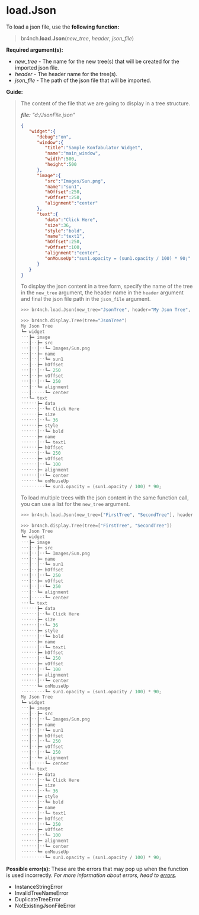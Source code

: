 # load.Json

To load a json file, use the **following function:**

> br4nch.**load**.**Json**(*new_tree*, *header*, *json_file*)

**Required argument(s):**

- *new_tree* - The name for the new tree(s) that will be created for the imported json file.
- *header* - The header name for the tree(s).
- *json_file* - The path of the json file that will be imported.

**Guide:**

> The content of the file that we are going to display in a tree structure.
>
> ***file:** "d:/JsonFile.json"*
>
> ```json
> {
>    "widget":{
>       "debug":"on",
>       "window":{
>          "title":"Sample Konfabulator Widget",
>          "name":"main_window",
>          "width":500,
>          "height":500
>       },
>       "image":{
>          "src":"Images/Sun.png",
>          "name":"sun1",
>          "hOffset":250,
>          "vOffset":250,
>          "alignment":"center"
>       },
>       "text":{
>          "data":"Click Here",
>          "size":36,
>          "style":"bold",
>          "name":"text1",
>          "hOffset":250,
>          "vOffset":100,
>          "alignment":"center",
>          "onMouseUp":"sun1.opacity = (sun1.opacity / 100) * 90;"
>       }
>    }
> }
> ```
>
> To display the json content in a tree form, specify the name of the tree in the `new_tree` argument, the header name in the `header` argument and final the json file path in the `json_file` argument.
>
> ```python
> >>> br4nch.load.Json(new_tree="JsonTree", header="My Json Tree", json_file="d:/JsonFile.json")
> 
> >>> br4nch.display.Tree(tree="JsonTree")
> My Json Tree
> ┗━ widget
> ˑˑˑ┣━ image
> ˑˑˑ┃ˑˑ┣━ src
> ˑˑˑ┃ˑˑ┃ˑˑ┗━ Images/Sun.png
> ˑˑˑ┃ˑˑ┣━ name
> ˑˑˑ┃ˑˑ┃ˑˑ┗━ sun1
> ˑˑˑ┃ˑˑ┣━ hOffset
> ˑˑˑ┃ˑˑ┃ˑˑ┗━ 250
> ˑˑˑ┃ˑˑ┣━ vOffset
> ˑˑˑ┃ˑˑ┃ˑˑ┗━ 250
> ˑˑˑ┃ˑˑ┗━ alignment
> ˑˑˑ┃ˑˑˑˑˑ┗━ center
> ˑˑˑ┗━ text
> ˑˑˑˑˑˑ┣━ data
> ˑˑˑˑˑˑ┃ˑˑ┗━ Click Here
> ˑˑˑˑˑˑ┣━ size
> ˑˑˑˑˑˑ┃ˑˑ┗━ 36
> ˑˑˑˑˑˑ┣━ style
> ˑˑˑˑˑˑ┃ˑˑ┗━ bold
> ˑˑˑˑˑˑ┣━ name
> ˑˑˑˑˑˑ┃ˑˑ┗━ text1
> ˑˑˑˑˑˑ┣━ hOffset
> ˑˑˑˑˑˑ┃ˑˑ┗━ 250
> ˑˑˑˑˑˑ┣━ vOffset
> ˑˑˑˑˑˑ┃ˑˑ┗━ 100
> ˑˑˑˑˑˑ┣━ alignment
> ˑˑˑˑˑˑ┃ˑˑ┗━ center
> ˑˑˑˑˑˑ┗━ onMouseUp
> ˑˑˑˑˑˑˑˑˑ┗━ sun1.opacity = (sun1.opacity / 100) * 90;
> ```
>
> To load multiple trees with the json content in the same function call, you can use a list for the `new_tree` argument.
>
> ```python
> >>> br4nch.load.Json(new_tree=["FirstTree", "SecondTree"], header="My Json Tree", json_file="d:/JsonFile.json")
> 
> >>> br4nch.display.Tree(tree=["FirstTree", "SecondTree"])
> My Json Tree
> ┗━ widget
> ˑˑˑ┣━ image
> ˑˑˑ┃ˑˑ┣━ src
> ˑˑˑ┃ˑˑ┃ˑˑ┗━ Images/Sun.png
> ˑˑˑ┃ˑˑ┣━ name
> ˑˑˑ┃ˑˑ┃ˑˑ┗━ sun1
> ˑˑˑ┃ˑˑ┣━ hOffset
> ˑˑˑ┃ˑˑ┃ˑˑ┗━ 250
> ˑˑˑ┃ˑˑ┣━ vOffset
> ˑˑˑ┃ˑˑ┃ˑˑ┗━ 250
> ˑˑˑ┃ˑˑ┗━ alignment
> ˑˑˑ┃ˑˑˑˑˑ┗━ center
> ˑˑˑ┗━ text
> ˑˑˑˑˑˑ┣━ data
> ˑˑˑˑˑˑ┃ˑˑ┗━ Click Here
> ˑˑˑˑˑˑ┣━ size
> ˑˑˑˑˑˑ┃ˑˑ┗━ 36
> ˑˑˑˑˑˑ┣━ style
> ˑˑˑˑˑˑ┃ˑˑ┗━ bold
> ˑˑˑˑˑˑ┣━ name
> ˑˑˑˑˑˑ┃ˑˑ┗━ text1
> ˑˑˑˑˑˑ┣━ hOffset
> ˑˑˑˑˑˑ┃ˑˑ┗━ 250
> ˑˑˑˑˑˑ┣━ vOffset
> ˑˑˑˑˑˑ┃ˑˑ┗━ 100
> ˑˑˑˑˑˑ┣━ alignment
> ˑˑˑˑˑˑ┃ˑˑ┗━ center
> ˑˑˑˑˑˑ┗━ onMouseUp
> ˑˑˑˑˑˑˑˑˑ┗━ sun1.opacity = (sun1.opacity / 100) * 90;
> My Json Tree
> ┗━ widget
> ˑˑˑ┣━ image
> ˑˑˑ┃ˑˑ┣━ src
> ˑˑˑ┃ˑˑ┃ˑˑ┗━ Images/Sun.png
> ˑˑˑ┃ˑˑ┣━ name
> ˑˑˑ┃ˑˑ┃ˑˑ┗━ sun1
> ˑˑˑ┃ˑˑ┣━ hOffset
> ˑˑˑ┃ˑˑ┃ˑˑ┗━ 250
> ˑˑˑ┃ˑˑ┣━ vOffset
> ˑˑˑ┃ˑˑ┃ˑˑ┗━ 250
> ˑˑˑ┃ˑˑ┗━ alignment
> ˑˑˑ┃ˑˑˑˑˑ┗━ center
> ˑˑˑ┗━ text
> ˑˑˑˑˑˑ┣━ data
> ˑˑˑˑˑˑ┃ˑˑ┗━ Click Here
> ˑˑˑˑˑˑ┣━ size
> ˑˑˑˑˑˑ┃ˑˑ┗━ 36
> ˑˑˑˑˑˑ┣━ style
> ˑˑˑˑˑˑ┃ˑˑ┗━ bold
> ˑˑˑˑˑˑ┣━ name
> ˑˑˑˑˑˑ┃ˑˑ┗━ text1
> ˑˑˑˑˑˑ┣━ hOffset
> ˑˑˑˑˑˑ┃ˑˑ┗━ 250
> ˑˑˑˑˑˑ┣━ vOffset
> ˑˑˑˑˑˑ┃ˑˑ┗━ 100
> ˑˑˑˑˑˑ┣━ alignment
> ˑˑˑˑˑˑ┃ˑˑ┗━ center
> ˑˑˑˑˑˑ┗━ onMouseUp
> ˑˑˑˑˑˑˑˑˑ┗━ sun1.opacity = (sun1.opacity / 100) * 90;
> ```
>

**Possible error(s):**
These are the errors that may pop up when the function is used incorrectly.
*For more information about errors, head to [errors](../../guides/errors.md).*

- InstanceStringError
- InvalidTreeNameError
- DuplicateTreeError
- NotExistingJsonFileError

